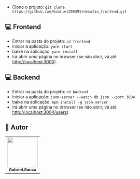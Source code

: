 
- Clone o projeto: `git clone https://github.com/Gabriel200395/desafio_frontend.git`

## 💻 Frontend
- Entrar na pasta do projeto: `cd frontend`
- Iniciar a aplicação: `yarn start`
- baixe na aplicação:  `yarn install` 
- Irá abrir uma página no browser (se não abrir, vá até [http://localhost:3000](http://localhost:3000login/)).


## 💻 Backend
- Entrar na pasta do projeto: `cd backend`
- Iniciar a aplicação: `json-server --watch db.json --port 3004`
- baixe na aplicação:  `npm install -g json-server` 
- Irá abrir uma página no browser (se não abrir, vá até [http://localhost:3004/users](http://localhost:3004/users)).

## :pencil: Autor

<table>
  <tr>
    <td align="center"><a href="https://github.com/Gabriel200395"><img src="https://avatars2.githubusercontent.com/u/68435908?s=400&u=9cbee30d93471534b2bd12a6364edd45e618b923&v=4" width="100px;" alt=""/><br /><sub><b>Gabriel Souza</b></sub></a><br /></td>
  <tr>
</table>
